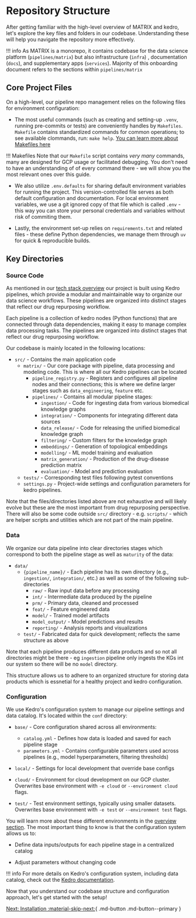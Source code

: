 # Repository Structure

After getting familiar with the high-level overview of MATRIX and kedro, let's explore the key files and folders in our codebase. Understanding these will help you navigate the repository more effectively.

!!! info
    As MATRIX is a monorepo, it contains codebase for the data science platform (`pipelines/matrix`) but also infrastructure (`infra`) , documentation (`docs`), and supplementary apps (`services`). Majority of this onboarding document refers to the sections within `pipelines/matrix`

## Core Project Files
On a high-level, our pipeline repo management relies on the following files for environment configuration:

- The most useful commands (such as creating and setting-up `.venv`, running pre-commits or tests) are conveniently handles by `Makefiles`. `Makefile` contains standardized commands for common operations; to see available clommands, run: `make help`. [You can learn more about Makefiles here](https://makefiletutorial.com/)

!!! Makefiles
    Note that our `Makefile` script contains _very many_ commands, many are designed for GCP usage or facilitated debugging. You don't need to have an understanding of of every command there - we will show you the most relevant ones over this guide.

- We also utilize `.env.defaults` for sharing default environment variables for running the project. This version-controlled file serves as both default configuration and documentation. For local environment variables, we use a git ignored copy of that file which is called `.env` - this way you can store your personal credentials and variables without risk of commiting them.

- Lastly, the environment set-up relies on `requirements.txt` and related files - these define Python dependencies, we manage them through `uv` for quick & reproducible builds.

## Key Directories
### Source Code

As mentioned in our [tech stack overview](./tech_stack.md) our project is built using Kedro pipelines, which provide a modular and maintainable way to organize our data science workflows. These pipelines are organized into distinct stages that reflect our drug repurposing workflow.

Each pipeline is a collection of kedro nodes (Python functions) that are connected through data dependencies, making it easy to manage complex data processing tasks. The pipelines are organized into distinct stages that reflect our drug repurposing workflow.

Our codebase is mainly located in the following locations:

- `src/` - Contains the main application code
  - `matrix/` - Our core package with pipeline, data processing and modeling code. This is where all our Kedro pipelines can be located
    - `pipeline_registry.py` - Registers and configures all pipeline nodes and their connections; this is where we define larger stages such as `data_engineering`, `feature` etc.
    - `pipelines/` - Contains all modular pipeline stages:
        - `ingestion/` - Code for ingesting data from various biomedical knowledge graphs
        - `integration/` - Components for integrating different data sources
        - `data_release/` - Code for releasing the unified biomedical knowledge graph
        - `filtering/` - Custom filters for the knowledge graph
        - `embeddings/` - Generation of topological embeddings
        - `modelling/` - ML model training and evaluation
        - `matrix_generation/` - Production of the drug-disease prediction matrix
        - `evaluation/` - Model and prediction evaluation
  - `tests/` - Corresponding test files following pytest conventions
  - `settings.py` - Project-wide settings and configuration parameters for kedro pipelines.

Note that the files/directories listed above are not exhaustive and will likely evolve but these are the most important from drug repurposing perspective. There will also be some code outside `src/` directory - e.g. `scripts/` - which are helper scripts and utilities which are not part of the main pipeline.

### Data
We organize our data pipeline into clear directories stages which correspond to both the pipeline stage as well as `maturity` of the data:

- `data/`
  - `{pipeline_name}/` - Each pipeline has its own directory (e.g., `ingestion/`, `integration/`, etc.) as well as some of the following sub-directories
    - `raw/` - Raw input data before any processing
    - `int/` - Intermediate data produced by the pipeline
    - `prm/` - Primary data, cleaned and processed
    - `feat/` - Feature engineered data
    - `model/` - Trained model artifacts
    - `model_output/` - Model predictions and results
    - `reporting/` - Analysis reports and visualizations
  - `test/` - Fabricated data for quick development; reflects the same structure as above

Note that each pipeline produces different data products and so not all directories might be there - eg `ingestion` pipeline only ingests the KGs int our system so there will be no `model` directory.

This structure allows us to adhere to an organized structure for storing data products which is essnetial for a healthy project and kedro configuration.

### Configuration
We use Kedro's configuration system to manage our pipeline settings and data catalog. It's located within the `conf` directory: 

  - `base/` - Core configuration shared across all environments:
    - `catalog.yml` - Defines how data is loaded and saved for each pipeline stage
    - `parameters.yml` - Contains configurable parameters used across pipelines (e.g., model hyperparameters, filtering thresholds)

  - `local/` - Settings for local development that override base configs

  - `cloud/` - Environment for cloud development on our GCP cluster. Overwrites base environment with `-e cloud` or `--environment cloud` flags.

  - `test/` - Test environment settings, typically using smaller datasets. Overwrites base environment with `-e test` or `--environment test` flags.
  
You will learn more about these different environments in the [overview section](./environments_overview.md). The most important thing to know is that the configuration system allows us to:

- Define data inputs/outputs for each pipeline stage in a centralized catalog

- Adjust parameters without changing code

!!! info
    For more details on Kedro's configuration system, including data catalog, check out the [Kedro documentation](https://docs.kedro.org/en/stable/configuration/configuration_basics.html#configuration-environments).

Now that you understand our codebase structure and configuration approach, let's get started with the setup!

[Next: Installation  :material-skip-next:](./installation.md){ .md-button .md-button--primary }